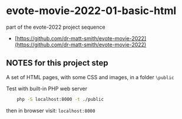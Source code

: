 # evote-movie-2022-01-basic-html

part of the evote-2022 project sequence

- [https://github.com/dr-matt-smith/evote-movie-2022](https://github.com/dr-matt-smith/evote-movie-2022)

## NOTES for this project step

A set of HTML pages, with some CSS and images, in a folder `\public`

Test with built-in PHP web server

```bash
    php -S localhost:8000 -t ./public
```
then in browser visit: `localhost:8000`
